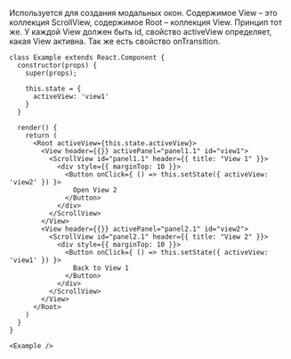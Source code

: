 Используется для создания модальных окон. Содержимое View – это коллекция ScrollView, содержимое Root – коллекция View. Принцип тот же. У каждой View должен быть id, свойство activeView определяет, какая View активна. Так же есть свойство onTransition.

```
class Example extends React.Component {
  constructor(props) {
    super(props);
    
    this.state = {
      activeView: 'view1'
    }
  }
    
  render() {
    return (
      <Root activeView={this.state.activeView}>
        <View header={{}} activePanel="panel1.1" id="view1">
          <ScrollView id="panel1.1" header={{ title: "View 1" }}>
            <div style={{ marginTop: 10 }}>
              <Button onClick={ () => this.setState({ activeView: 'view2' }) }>
                Open View 2
              </Button>
            </div>
          </ScrollView>
        </View>
        <View header={{}} activePanel="panel2.1" id="view2">
          <ScrollView id="panel2.1" header={{ title: "View 2" }}>
            <div style={{ marginTop: 10 }}>
              <Button onClick={ () => this.setState({ activeView: 'view1' }) }>
                Back to View 1
              </Button>
            </div>
          </ScrollView>
        </View>
      </Root>
    )       
  }
}

<Example />
```
